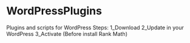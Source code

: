 # WordPressPlugins
Plugins and scripts for WordPress
Steps:
1_Download
2_Update in your WordPress
3_Activate (Before install Rank Math) 
